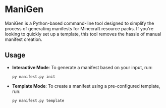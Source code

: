 # ManiGen

  ManiGen is a Python-based command-line tool designed to simplify the process of generating manifests for Minecraft resource packs. If you're looking to quickly set up a template, this tool removes the hassle of manual manifest creation.

## Usage

- **Interactive Mode**: To generate a manifest based on your input, run:
  ```shell
  py manifest.py init
  ```
- **Template Mode**: To create a manifest using a pre-configured template, run:
  ```shell
  py manifest.py template
  ```
